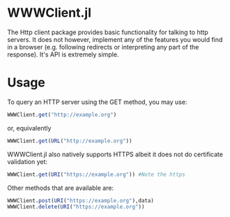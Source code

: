 WWWClient.jl
=============

The Http client package provides basic functionality for talking to http servers. 
It does not however, implement any of the features you would find in a browser (e.g.
following redirects or interpreting any part of the response). It's API is extremely simple.

# Usage

To query an HTTP server using the GET method, you may use:
```julia
WWWClient.get("http://example.org")
```
or, equivalently

```julia
WWWClient.get(URL("http://example.org"))
```

WWWClient.jl also natively supports HTTPS albeit it does not do certificate validation yet:
```julia
WWWClient.get(URI("https://example.org")) #Note the https
```

Other methods that are available are:
```julia
WWWClient.post(URI("https://example.org"),data)
WWWClient.delete(URI("https://example.org"))
```
